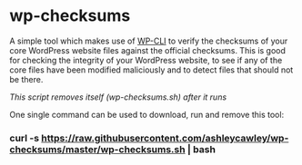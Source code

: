 # wp-checksums
A simple tool which makes use of [WP-CLI](https://wp-cli.org) to verify the checksums of your core WordPress website files against the official checksums. This is good for checking the integrity of your WordPress website, to see if any of the core files have been modified maliciously and to detect files that should not be there.

*This script removes itself (wp-checksums.sh) after it runs*

One single command can be used to download, run and remove this tool:

### curl -s https://raw.githubusercontent.com/ashleycawley/wp-checksums/master/wp-checksums.sh | bash
